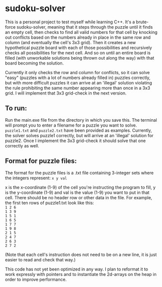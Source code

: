 # sudoku-solver

This is a personal project to test myself while learning C++. It's a brute-force sudoku-solver, meaning that it steps through the puzzle until it finds an empty cell, then checks to find all valid numbers for that cell by knocking out conflicts based on the numbers already in place in the same row and column (and eventually the cell's 3x3 grid). Then it creates a new hypothetical puzzle board with each of those possibilities and recursively checks all possibilities for the next cell. And so on until an entire board is filled (with unworkable solutions being thrown out along the way) with that board becoming the solution.

Currently it only checks the row and column for conflicts, so it can solve "easy" (puzzles with a lot of numbers already filled in) puzzles correctly, but with more difficult puzzles it can arrive at an 'illegal' solution violating the rule prohibiting the same number appearing more than once in a 3x3 grid. I will implement that 3x3 grid-check in the next version.

## To run:

Run the main.exe file from the directory in which you save this. The terminal will prompt you to enter a filename for a puzzle you want to solve. `puzzle1.txt` and `puzzle2.txt` have been provided as examples. Currently, the solver solves puzzle1 correctly, but will arrive at an 'illegal' solution for puzzle2. Once I implement the 3x3 grid-check it should solve that one correctly as well.

## Format for puzzle files:

The format for the puzzle files is a .txt file containing 3-integer sets where the integers represent:
`x y val`

x is the x-coordinate (1-9) of the cell you're instructing the program to fill, y is the y-coordinate (1-9) and val is the value (1-9) you want to put in that cell. There should be no header row or other data in the file. For example, the first ten rows of puzzle1.txt look like this:  
`1 2 6`\
`1 3 9`\
`1 5 1`\
`1 6 5`\
`1 7 7`\
`1 9 8`\
`2 1 5`\
`2 4 7`\
`2 6 3`\
`2 7 2`

(Note that each cell's instruction does not need to be on a new line, it is just easier to read and check that way.)

This code has not yet been optimized in any way. I plan to reformat it to work expressly with pointers and to instantiate the 2d-arrays on the heap in order to improve performance.

